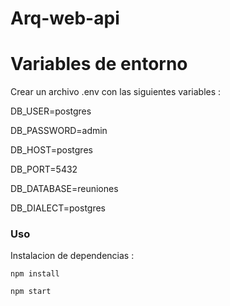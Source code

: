 
# Arq-web-api


# Variables de entorno 
Crear un archivo .env con las siguientes variables :  

DB_USER=postgres  

DB_PASSWORD=admin  

DB_HOST=postgres  

DB_PORT=5432  

DB_DATABASE=reuniones  

DB_DIALECT=postgres  




### Uso  


Instalacion de dependencias :  

`npm install`  


`npm start`  

